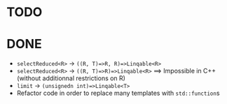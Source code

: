 # TODO





# DONE

* `selectReduced<R>`  → `((R, T)=>R, R)=>Linqable<R>`
* `selectReduced<R>` →  `((R, T)=>R)=>Linqable<R>`  ==> Impossible in C++ (without additionnal restrictions on R)
* `limit` → `(unsignedn int)=>Linqable<T>`
* Refactor code in order to replace many templates with `std::function`s